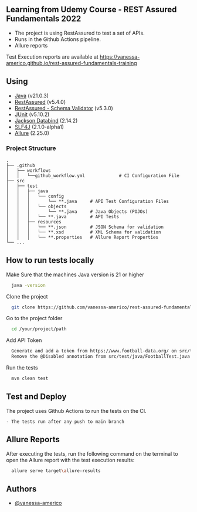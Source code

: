 ## Learning from Udemy Course - REST Assured Fundamentals 2022

- The project is using RestAssured to test a set of APIs.
- Runs in the Github Actions pipeline.
- Allure reports

Test Execution reports are available at <https://vanessa-americo.github.io/rest-assured-fundamentals-training>

## Using

- [Java](https://www.oracle.com/java/technologies/javase/jdk21-archive-downloads.html) (v21.0.3)
- [RestAssured](https://mvnrepository.com/artifact/io.rest-assured/rest-assured) (v5.4.0)
- [RestAssured - Schema Validator](https://mvnrepository.com/artifact/io.rest-assured/json-schema-validator) (v5.3.0)
- [JUnit](https://mvnrepository.com/artifact/org.junit.jupiter/junit-jupiter) (v5.10.2)
- [Jackson Databind](https://mvnrepository.com/artifact/com.fasterxml.jackson.core/jackson-databind) (2.14.2)
- [SLF4J](https://mvnrepository.com/artifact/org.slf4j/slf4j-api) (2.1.0-alpha1)
- [Allure](https://mvnrepository.com/artifact/io.qameta.allure/allure-rest-assured) (2.25.0)

### Project Structure
    .
    ├── .github
    │   ├── workflows                                     
    │   │   └──github_workflow.yml             # CI Configuration File
    ├── src
    │   ├── test                     
    │   │   ├── java
    │   │   │   └── config          
    │   │   │       └── **.java     # API Test Configuration Files 
    │   │   │   └── objects          
    │   │   │       └── **.java     # Java Objects (POJOs)
    │   │   │   └── **.java         # API Tests  
    │   │   ├── resources                                     
    │   │   │   └── **.json         # JSON Schema for validation
    │   │   │   └── **.xsd          # XML Schema for validation
    │   │   │   └── **.properties   # Allure Report Properties
    └── ...


## How to run tests locally

Make Sure that the machines Java version is 21 or higher

```bash
  java -version
```

Clone the project

```bash
  git clone https://github.com/vanessa-americo/rest-assured-fundamentals-training
```

Go to the project folder

```bash
  cd /your/project/path
```

Add API Token

```bash
  Generate and add a token from https://www.football-data.org/ on src/test/java/config/FootballConfig.java
  Remove the @Disabled annotation from src/test/java/FootballTest.java
```

Run the tests

```bash
  mvn clean test
```

## Test and Deploy

The project uses Github Actions to run the tests on the CI.

    - The tests run after any push to main branch

## Allure Reports

After executing the tests, run the following command on the terminal to open the Allure report with the test execution results:

```bash
  allure serve target\allure-results
```

## Authors

- [@vanessa-americo](https://github.com/vanessa-americo)